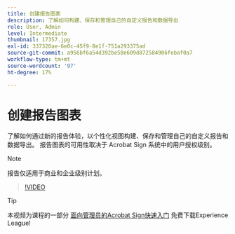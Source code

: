 ```yaml
---
title: 创建报告图表
description: 了解如何构建、保存和管理自己的自定义报告和数据导出
role: User, Admin
level: Intermediate
thumbnail: 17357.jpg
exl-id: 337320ae-6e0c-45f9-8e1f-751a293375ad
source-git-commit: a956bf6a54d392be58e609d872584906febaf0a7
workflow-type: tm+mt
source-wordcount: '97'
ht-degree: 17%

---
```


# 创建报告图表

了解如何通过新的报告体验，以个性化视图构建、保存和管理自己的自定义报告和数据导出。 报告图表的可用性取决于 Acrobat Sign 系统中的用户授权级别。

>[!NOTE]
>
>报告仅适用于商业和企业级别计划。

>[!VIDEO](https://video.tv.adobe.com/v/33812?hidetitle=true)

>[!TIP]
>
>本视频为课程的一部分 [面向管理员的Acrobat Sign快速入门](https://experienceleague.adobe.com/?recommended=Sign-A-1-2020.2) 免费下载Experience League!
